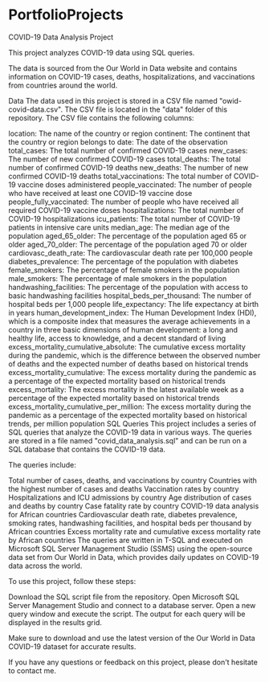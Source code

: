 # PortfolioProjects

COVID-19 Data Analysis Project

This project analyzes COVID-19 data using SQL queries.

The data is sourced from the Our World in Data website and contains information on COVID-19 cases, deaths, hospitalizations, and vaccinations from countries around the world.

Data
The data used in this project is stored in a CSV file named "owid-covid-data.csv". The CSV file is located in the "data" folder of this repository. The CSV file contains the following columns:

location: The name of the country or region
continent: The continent that the country or region belongs to
date: The date of the observation
total_cases: The total number of confirmed COVID-19 cases
new_cases: The number of new confirmed COVID-19 cases
total_deaths: The total number of confirmed COVID-19 deaths
new_deaths: The number of new confirmed COVID-19 deaths
total_vaccinations: The total number of COVID-19 vaccine doses administered
people_vaccinated: The number of people who have received at least one COVID-19 vaccine dose
people_fully_vaccinated: The number of people who have received all required COVID-19 vaccine doses
hospitalizations: The total number of COVID-19 hospitalizations
icu_patients: The total number of COVID-19 patients in intensive care units
median_age: The median age of the population
aged_65_older: The percentage of the population aged 65 or older
aged_70_older: The percentage of the population aged 70 or older
cardiovasc_death_rate: The cardiovascular death rate per 100,000 people
diabetes_prevalence: The percentage of the population with diabetes
female_smokers: The percentage of female smokers in the population
male_smokers: The percentage of male smokers in the population
handwashing_facilities: The percentage of the population with access to basic handwashing facilities
hospital_beds_per_thousand: The number of hospital beds per 1,000 people
life_expectancy: The life expectancy at birth in years
human_development_index: The Human Development Index (HDI), which is a composite index that measures the average achievements in a country in three basic dimensions of human development: a long and healthy life, access to knowledge, and a decent standard of living
excess_mortality_cumulative_absolute: The cumulative excess mortality during the pandemic, which is the difference between the observed number of deaths and the expected number of deaths based on historical trends
excess_mortality_cumulative: The excess mortality during the pandemic as a percentage of the expected mortality based on historical trends
excess_mortality: The excess mortality in the latest available week as a percentage of the expected mortality based on historical trends
excess_mortality_cumulative_per_million: The excess mortality during the pandemic as a percentage of the expected mortality based on historical trends, per million population
SQL Queries
This project includes a series of SQL queries that analyze the COVID-19 data in various ways. The queries are stored in a file named "covid_data_analysis.sql" and can be run on a SQL database that contains the COVID-19 data.

The queries include:

Total number of cases, deaths, and vaccinations by country
Countries with the highest number of cases and deaths
Vaccination rates by country
Hospitalizations and ICU admissions by country
Age distribution of cases and deaths by country
Case fatality rate by country
COVID-19 data analysis for African countries
Cardiovascular death rate, diabetes prevalence, smoking rates, handwashing facilities, and hospital beds per thousand by African countries
Excess mortality rate and cumulative excess mortality rate by African countries
The queries are written in T-SQL and executed on Microsoft SQL Server Management Studio (SSMS) using the open-source data set from Our World in Data, which provides daily updates on COVID-19 data across the world.

To use this project, follow these steps:

Download the SQL script file from the repository.
Open Microsoft SQL Server Management Studio and connect to a database server.
Open a new query window and execute the script.
The output for each query will be displayed in the results grid.

Make sure to download and use the latest version of the Our World in Data COVID-19 dataset for accurate results.

If you have any questions or feedback on this project, please don't hesitate to contact me.
